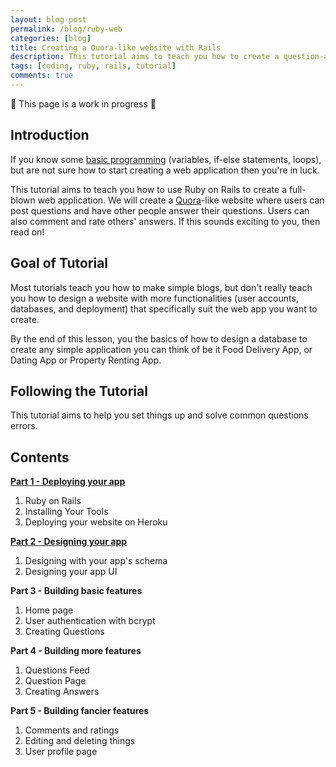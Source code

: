 ```yaml
---
layout: blog-post
permalink: /blog/ruby-web
categories: [blog]
title: Creating a Quora-like website with Rails
description: This tutorial aims to teach you how to create a question-and-answer website just like Quora
tags: [coding, ruby, rails, tutorial]
comments: true
---
```

🚧 This page is a work in progress 🚧

## Introduction

If you know some <a href="https://inventwithpython.com/invent4thed/">basic programming</a> (variables, if-else statements, loops), but are not sure how to start creating a web application then you're in luck. 

This tutorial aims to teach you how to use Ruby on Rails to create a full-blown web application. We will create a <a href="https://www.quora.com/">Quora</a>-like website where users can post questions and have other people answer their questions. Users can also comment and rate others' answers. If this sounds exciting to you, then read on!

## Goal of Tutorial

Most tutorials teach you how to make simple blogs, but don't really teach you how to design a website with more functionalities  (user accounts, databases, and deployment) that specifically suit the web app you want to create.

By the end of this lesson, you the basics of how to design a database to create any simple application you can think of be it Food Delivery App, or Dating App or Property Renting App.

## Following the Tutorial

This tutorial aims to help you set things up and solve common questions errors.

## Contents

<a href="/blog/ruby-web-1">**Part 1 - Deploying your app**</a>
1. Ruby on Rails
1. Installing Your Tools
1. Deploying your website on Heroku

<a href="/blog/ruby-web-2">**Part 2 - Designing your app**</a>
1. Designing with your app's schema
1. Designing your app UI

**Part 3 - Building basic features**
1. Home page
1. User authentication with bcrypt
1. Creating Questions

**Part 4 - Building more features**
1. Questions Feed
1. Question Page
1. Creating Answers

**Part 5 - Building fancier features**
1. Comments and ratings
1. Editing and deleting things
1. User profile page
